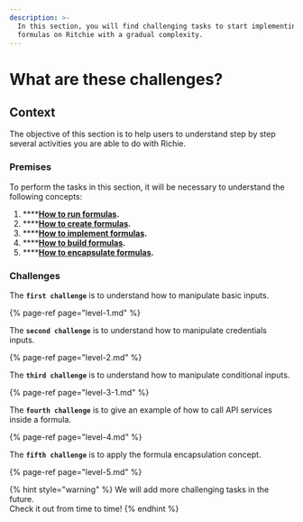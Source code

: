 ```yaml
---
description: >-
  In this section, you will find challenging tasks to start implementing simple
  formulas on Ritchie with a gradual complexity.
---
```


# What are these challenges?

## Context 

The objective of this section is to help users to understand step by step several activities  you are able to do with Richie.

### Premises

To perform the tasks in this section, it will be necessary to understand the following concepts:

1. \*\*\*\*[**How to run formulas**](../how-to/formulas/how-to-run-formulas/)**.**
2. \*\*\*\*[**How to create formulas**](../how-to/formulas/how-to-create-formulas.md)**.**
3. \*\*\*\*[**How to implement formulas**](../how-to/formulas/implement-a-formula.md)**.**
4. \*\*\*\*[**How to build formulas**](../how-to/formulas/build-a-formula.md)**.**
5. \*\*\*\*[**How to encapsulate formulas**](../how-to/formulas/encapsulate-formulas.md)**.**

### Challenges 

The **`first challenge`** is to understand how to manipulate basic inputs.

{% page-ref page="level-1.md" %}

The **`second challenge`** is to understand how to manipulate credentials inputs.

{% page-ref page="level-2.md" %}

The **`third challenge`** is to understand how to manipulate conditional inputs.

{% page-ref page="level-3-1.md" %}

The **`fourth challenge`** is to give an example of how to call API services inside a formula.

{% page-ref page="level-4.md" %}

The **`fifth challenge`** is to apply the formula encapsulation concept.

{% page-ref page="level-5.md" %}



{% hint style="warning" %}
We will add more challenging tasks in the future.   
Check it out from time to time!
{% endhint %}

